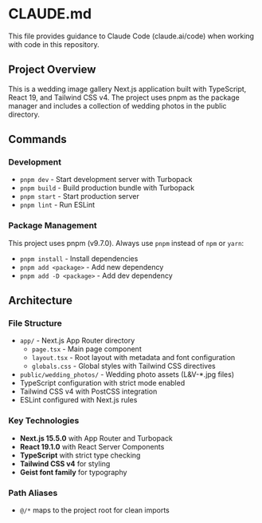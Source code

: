 # CLAUDE.md

This file provides guidance to Claude Code (claude.ai/code) when working with code in this repository.

## Project Overview

This is a wedding image gallery Next.js application built with TypeScript, React 19, and Tailwind CSS v4. The project uses pnpm as the package manager and includes a collection of wedding photos in the public directory.

## Commands

### Development
- `pnpm dev` - Start development server with Turbopack
- `pnpm build` - Build production bundle with Turbopack  
- `pnpm start` - Start production server
- `pnpm lint` - Run ESLint

### Package Management
This project uses pnpm (v9.7.0). Always use `pnpm` instead of `npm` or `yarn`:
- `pnpm install` - Install dependencies
- `pnpm add <package>` - Add new dependency
- `pnpm add -D <package>` - Add dev dependency

## Architecture

### File Structure
- `app/` - Next.js App Router directory
  - `page.tsx` - Main page component
  - `layout.tsx` - Root layout with metadata and font configuration
  - `globals.css` - Global styles with Tailwind CSS directives
- `public/wedding_photos/` - Wedding photo assets (L&V-*.jpg files)
- TypeScript configuration with strict mode enabled
- Tailwind CSS v4 with PostCSS integration
- ESLint configured with Next.js rules

### Key Technologies
- **Next.js 15.5.0** with App Router and Turbopack
- **React 19.1.0** with React Server Components
- **TypeScript** with strict type checking
- **Tailwind CSS v4** for styling
- **Geist font family** for typography

### Path Aliases
- `@/*` maps to the project root for clean imports